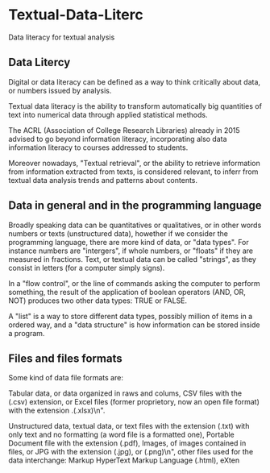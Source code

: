 # Textual-Data-Literc
Data literacy for textual analysis

## Data Litercy 

Digital or data literacy can be defined as a way to think critically about data, or numbers issued by analysis. 

Textual data literacy is the ability to transform automatically big quantities of text into numerical data through applied statistical methods.

The ACRL (Association of College Research Libraries) already in 2015 advised to go beyond information literacy, incorporating also data information literacy to courses addressed to students. 

Moreover nowadays, "Textual retrieval", or the ability to retrieve information from information extracted from texts, is considered relevant, to inferr from textual data analysis trends and patterns about contents.

## Data in general and in the programming language 

Broadly speaking data can be quantitatives or qualitatives, or in other words numbers or texts (unstructured data), howether if we consider the programming language, there are more kind of data, or "data types". 
For instance numbers are "intergers", if whole numbers, or "floats" if they are measured in fractions. 
Text, or textual data can be called "strings", as they consist in letters (for a computer simply signs).

In a "flow control", or the line of commands asking the computer to perform something, the result of the application of boolean operators (AND, OR, NOT) produces two other data types: TRUE or FALSE.

A "list" is a way to store different data types, possibly million of items in a ordered way, and a "data structure" is how information can be stored inside a program.

## Files and files formats

Some kind of data file formats are:

Tabular data, or data organized in raws and colums, CSV files with the (.csv) extension, or Excel files (former proprietory, now an open file format) with the extension .(.xlsx)\n".

Unstructured data, textual data, or text files with the extension (.txt) with only text and no formatting (a word file is a formatted one), Portable Document file with the extension (.pdf),
Images, of images contained in files, or JPG with the extension (.jpg), or (.png)\n", other files used for the data interchange: Markup HyperText Markup Language (.html), eXten
